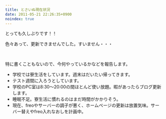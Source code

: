 ```yaml
---
title: とさいぬ現在状況
date: 2011-05-21 22:26:35+0900
noindex: true
---
```

<p>とっても久しぶりです！！</p>
<p>色々あって、更新できませんでした。すいません・・・</p>
<p>&nbsp;</p>
<p>特に書くこともないので、今何やっているかなどを報告します。</p>
<ul>
<li>学校では寮生活をしています。週末はだいたい帰ってきます。</li>
<li>テスト週間に入ろうとしています。</li>
<li>学校のPC室は8:30～20:00の間ほとんど使い放題。暇があったらブログ更新します。</li>
<li>睡眠不足。寮生活に慣れるのはまだ時間がかかりそう。</li>
<li>現在、freoやサーバーの調子が悪く、ホームページの更新は放置気味。サーバー替えやfreo入れなおしを計画中。</li>
</ul>
